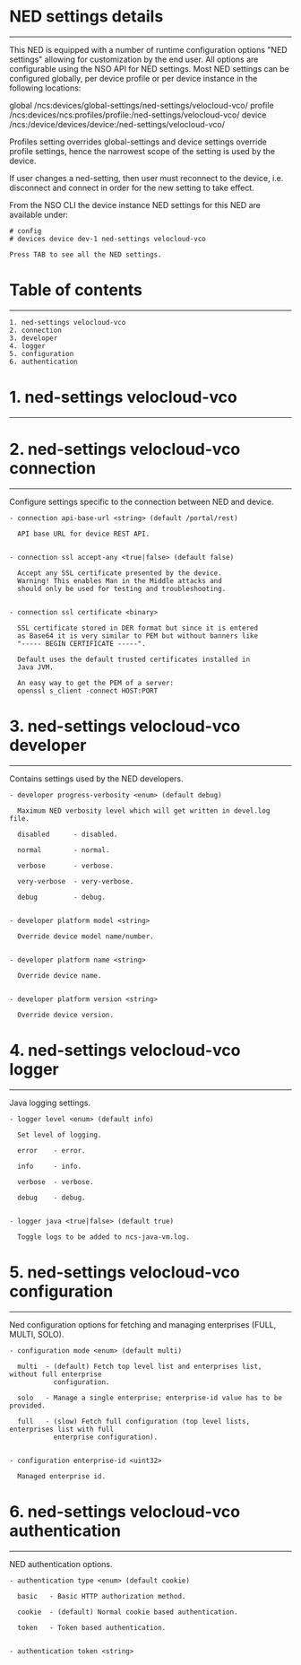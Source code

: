 # NED settings details
----------------------

  This NED is equipped with a number of runtime configuration options "NED settings" allowing for
  customization by the end user. All options are configurable using the NSO API for NED settings.
  Most NED settings can be configured globally, per device profile or per device instance in the
  following locations:

  global
    /ncs:devices/global-settings/ned-settings/velocloud-vco/
  profile
    /ncs:devices/ncs:profiles/profile:<name>/ned-settings/velocloud-vco/
  device
    /ncs:/device/devices/device:<name>/ned-settings/velocloud-vco/

  Profiles setting overrides global-settings and device settings override profile settings,
  hence the narrowest scope of the setting is used by the device.

  If user changes a ned-setting, then user must reconnect to the device, i.e.
  disconnect and connect in order for the new setting to take effect.

  From the NSO CLI the device instance NED settings for this NED are available under:

   ```
   # config
   # devices device dev-1 ned-settings velocloud-vco

   Press TAB to see all the NED settings.

   ```


# Table of contents
-------------------

  ```
  1. ned-settings velocloud-vco
  2. connection
  3. developer
  4. logger
  5. configuration
  6. authentication
  ```


# 1. ned-settings velocloud-vco
-------------------------------


# 2. ned-settings velocloud-vco connection
------------------------------------------

  Configure settings specific to the connection between NED and device.


    - connection api-base-url <string> (default /portal/rest)

      API base URL for device REST API.


    - connection ssl accept-any <true|false> (default false)

      Accept any SSL certificate presented by the device.
      Warning! This enables Man in the Middle attacks and
      should only be used for testing and troubleshooting.


    - connection ssl certificate <binary>

      SSL certificate stored in DER format but since it is entered
      as Base64 it is very similar to PEM but without banners like
      "----- BEGIN CERTIFICATE -----".

      Default uses the default trusted certificates installed in
      Java JVM.

      An easy way to get the PEM of a server:
      openssl s_client -connect HOST:PORT


# 3. ned-settings velocloud-vco developer
-----------------------------------------

  Contains settings used by the NED developers.


    - developer progress-verbosity <enum> (default debug)

      Maximum NED verbosity level which will get written in devel.log file.

      disabled      - disabled.

      normal        - normal.

      verbose       - verbose.

      very-verbose  - very-verbose.

      debug         - debug.


    - developer platform model <string>

      Override device model name/number.


    - developer platform name <string>

      Override device name.


    - developer platform version <string>

      Override device version.


# 4. ned-settings velocloud-vco logger
--------------------------------------

  Java logging settings.


    - logger level <enum> (default info)

      Set level of logging.

      error    - error.

      info     - info.

      verbose  - verbose.

      debug    - debug.


    - logger java <true|false> (default true)

      Toggle logs to be added to ncs-java-vm.log.


# 5. ned-settings velocloud-vco configuration
---------------------------------------------

  Ned configuration options for fetching and managing enterprises (FULL, MULTI, SOLO).


    - configuration mode <enum> (default multi)

      multi  - (default) Fetch top level list and enterprises list, without full enterprise
               configuration.

      solo   - Manage a single enterprise; enterprise-id value has to be provided.

      full   - (slow) Fetch full configuration (top level lists, enterprises list with full
               enterprise configuration).


    - configuration enterprise-id <uint32>

      Managed enterprise id.


# 6. ned-settings velocloud-vco authentication
----------------------------------------------

  NED authentication options.


    - authentication type <enum> (default cookie)

      basic   - Basic HTTP authorization method.

      cookie  - (default) Normal cookie based authentication.

      token   - Token based authentication.


    - authentication token <string>


